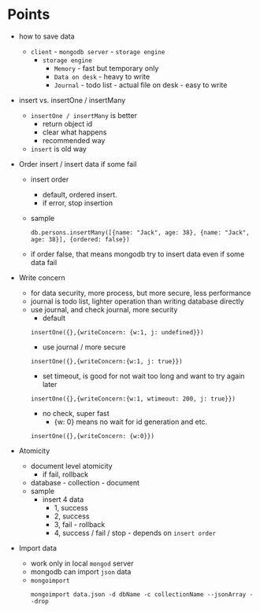 # Points

- how to save data

  - `client` - `mongodb server` - `storage engine`
    - `storage engine`
      - `Memory` - fast but temporary only
      - `Data on desk` - heavy to write
      - `Journal` - todo list - actual file on desk - easy to write

- insert vs. insertOne / insertMany

  - `insertOne / insertMany` is better
    - return object id
    - clear what happens
    - recommended way
  - `insert` is old way

- Order insert / insert data if some fail

  - insert order
    - default, ordered insert.
    - if error, stop insertion
  - sample

    ```
    db.persons.insertMany([{name: "Jack", age: 38}, {name: "Jack", age: 38}], {ordered: false})
    ```

  - if order false, that means mongodb try to insert data even if some data fail

- Write concern

  - for data security, more process, but more secure, less performance
  - journal is todo list, lighter operation than writing database directly
  - use journal, and check journal, more security
    - default
    ```
    insertOne({},{writeConcern: {w:1, j: undefined}})
    ```
    - use journal / more secure
    ```
    insertOne({},{writeConcern:{w:1, j: true}})
    ```
    - set timeout, is good for not wait too long and want to try again later
    ```
    insertOne({},{writeConcern:{w:1, wtimeout: 200, j: true}})
    ```
    - no check, super fast
      - {w: 0} means no wait for id generation and etc.
    ```
    insertOne({},{writeConcern: {w:0}})
    ```

- Atomicity

  - document level atomicity
    - if fail, rollback
  - database - collection - document
  - sample
    - insert 4 data
      - 1, success
      - 2, success
      - 3, fail - rollback
      - 4, success / fail / stop - depends on `insert order`

- Import data
  - work only in local `mongod` server
  - mongodb can import `json` data
  - `mongoimport`
    ```
    mongoimport data.json -d dbName -c collectionName --jsonArray --drop
    ```
